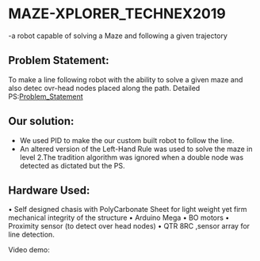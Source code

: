 # MAZE-XPLORER_TECHNEX2019
-a robot capable of solving a Maze and following a given trajectory

## Problem Statement:
To make a line following robot with the ability to solve a given maze and also detec ovr-head nodes placed along the path.
Detailed PS:[Problem_Statement](https://github.com/lok-i/MAZE-XPLORER_TECHNEX2019/blob/master/Robonex_Maze-Xplorer.pdf)


## Our solution:
* We used PID to make the our custom built robot to follow the line.
* An altered version of the Left-Hand Rule was used to solve the maze in level 2.The tradition algorithm was ignored when a      double node was detected as dictated but the PS.

## Hardware Used:

• Self designed chasis with PolyCarbonate Sheet for light weight yet firm mechanical integrity of the structure
• Arduino Mega
• BO motors
• Proximity sensor (to detect over head nodes)
•  QTR 8RC ,sensor array for line detection.

Video demo:
  
